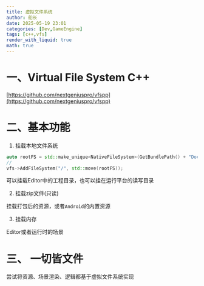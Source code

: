 ```yaml
---
title: 虚拟文件系统
author: 船长
date: 2025-05-19 23:01
categories: [Dev,GameEngine]
tags: [c++,vfs]
render_with_liquid: true
math: true
---
```


# 一、Virtual File System C++

[https://github.com/nextgeniuspro/vfspp](https://github.com/nextgeniuspro/vfspp)

# 二、基本功能

1. 挂载本地文件系统

```c++
auto rootFS = std::make_unique<NativeFileSystem>(GetBundlePath() + "Documents/");
//
vfs->AddFileSystem("/", std::move(rootFS));
```

可以挂载Editor中的工程目录，也可以挂在运行平台的读写目录

2. 挂载zip文件(只读)

挂载打包后的资源，或者`Android`的内置资源

3. 挂载内存

Editor或者运行时的场景


# 三、 一切皆文件

尝试将资源、场景渲染、逻辑都基于虚拟文件系统实现